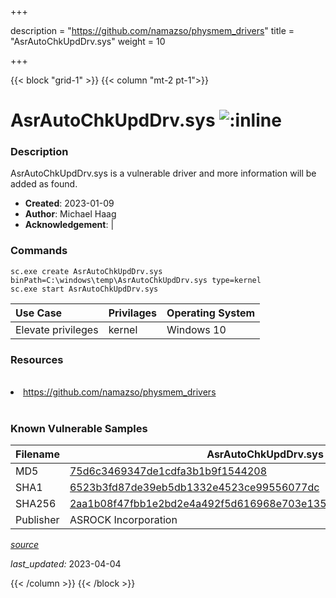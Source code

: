 +++

description = "https://github.com/namazso/physmem_drivers"
title = "AsrAutoChkUpdDrv.sys"
weight = 10

+++


{{< block "grid-1" >}}
{{< column "mt-2 pt-1">}}


# AsrAutoChkUpdDrv.sys ![:inline](/images/twitter_verified.png) 


### Description

AsrAutoChkUpdDrv.sys is a vulnerable driver and more information will be added as found.

- **Created**: 2023-01-09
- **Author**: Michael Haag
- **Acknowledgement**:  | [](https://twitter.com/)

### Commands

```
sc.exe create AsrAutoChkUpdDrv.sys binPath=C:\windows\temp\AsrAutoChkUpdDrv.sys type=kernel
sc.exe start AsrAutoChkUpdDrv.sys
```

| Use Case | Privilages | Operating System | 
|:---- | ---- | ---- |
| Elevate privileges | kernel | Windows 10 |

### Resources
<br>
<li><a href=" https://github.com/namazso/physmem_drivers"> https://github.com/namazso/physmem_drivers</a></li>
<br>

### Known Vulnerable Samples

| Filename | AsrAutoChkUpdDrv.sys |
|:---- | ---- | 
| MD5 | <a href="https://www.virustotal.com/gui/file/75d6c3469347de1cdfa3b1b9f1544208">75d6c3469347de1cdfa3b1b9f1544208</a> |
| SHA1 | <a href="https://www.virustotal.com/gui/file/6523b3fd87de39eb5db1332e4523ce99556077dc">6523b3fd87de39eb5db1332e4523ce99556077dc</a> |
| SHA256 | <a href="https://www.virustotal.com/gui/file/2aa1b08f47fbb1e2bd2e4a492f5d616968e703e1359a921f62b38b8e4662f0c4">2aa1b08f47fbb1e2bd2e4a492f5d616968e703e1359a921f62b38b8e4662f0c4</a> |
| Publisher | ASROCK Incorporation || Signature | ASROCK Incorporation, VeriSign Class 3 Code Signing 2010 CA, VeriSign   || Description | AsrAutoChkUpdDrv Driver |


[*source*](https://github.com/magicsword-io/LOLDrivers/tree/main/yaml/asrautochkupddrv.sys.yml)

*last_updated:* 2023-04-04








{{< /column >}}
{{< /block >}}
